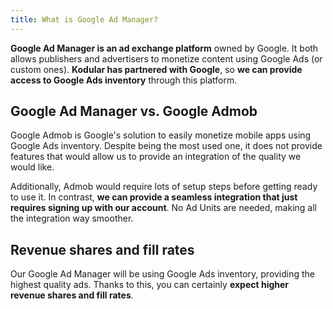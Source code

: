```yaml
---
title: What is Google Ad Manager?
---
```


**Google Ad Manager is an ad exchange platform** owned by Google. It both allows publishers and advertisers to monetize
content using Google Ads (or custom ones). **Kodular has partnered with Google**, so **we can provide access to Google
Ads inventory** through this platform.

## Google Ad Manager vs. Google Admob

Google Admob is Google's solution to easily monetize mobile apps using Google Ads inventory. Despite being the most used
one, it does not provide features that would allow us to provide an integration of the quality we would like.

Additionally, Admob would require lots of setup steps before getting ready to use it. In contrast, **we can provide a
seamless integration that just requires signing up with our account**. No Ad Units are needed, making all the
integration way smoother.

## Revenue shares and fill rates

Our Google Ad Manager will be using Google Ads inventory, providing the highest quality ads. Thanks to this, you can
certainly **expect higher revenue shares and fill rates**.
